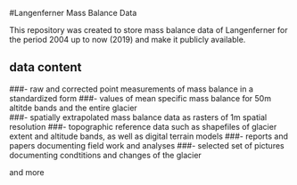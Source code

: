 #Langenferner Mass Balance Data

This repository was created to store mass balance data of Langenferner for the period 2004 up to now (2019) and make it publicly available.

## data content

###- raw and corrected point measurements of mass balance in a standardized form
###- values of mean specific mass balance for 50m altitde bands and the entire glacier  
###- spatially extrapolated mass balance data as rasters of 1m  spatial resolution
###- topographic reference data such as shapefiles of glacier extent and altitude bands, as well as digital terrain models
###- reports and papers documenting field work and analyses
###- selected set of pictures documenting condtitions and changes of the glacier

and more
